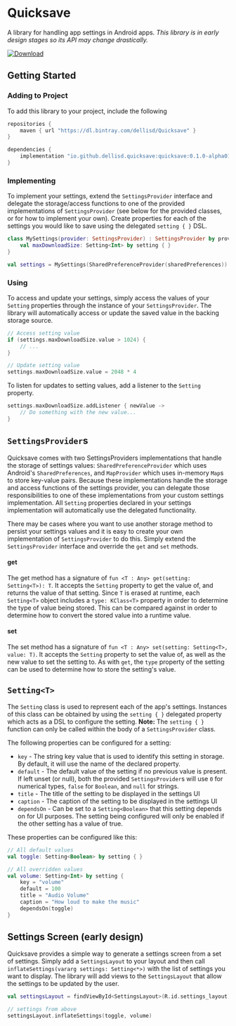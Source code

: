 # Quicksave

A library for handling app settings in Android apps. *This library is in early design stages so its API may change drastically.*

 [ ![Download](https://api.bintray.com/packages/dellisd/Quicksave/quicksave/images/download.svg) ](https://bintray.com/dellisd/Quicksave/quicksave/_latestVersion)

## Getting Started

### Adding to Project
To add this library to your project, include the following

```groovy
repositories {
    maven { url "https://dl.bintray.com/dellisd/Quicksave" }
}

dependencies {
    implementation "io.github.dellisd.quicksave:quicksave:0.1.0-alpha01"
}
```

### Implementing
To implement your settings, extend the `SettingsProvider` interface and delegate the storage/access functions to one of the provided implementations of `SettingsProvider` (see below for the provided classes, or for how to implement your own).
Create properties for each of the settings you would like to save using the delegated `setting { }` DSL.

```kotlin
class MySettings(provider: SettingsProvider) : SettingsProvider by provider {
    val maxDownloadSize: Setting<Int> by setting { }  
}

val settings = MySettings(SharedPreferenceProvider(sharedPreferences))
```

### Using
To access and update your settings, simply access the values of your `Setting` properties through the instance of your `SettingsProvider`. The library will automatically access or update the saved value in the backing storage source.

```kotlin
// Access setting value
if (settings.maxDownloadSize.value > 1024) {
    // ...
}

// Update setting value
settings.maxDownloadSize.value = 2048 * 4
```

To listen for updates to setting values, add a listener to the `Setting` property.

```kotlin
settings.maxDownloadSize.addListener { newValue ->
    // Do something with the new value...
}
```

## `SettingsProvider`s
Quicksave comes with two SettingsProviders implementations that handle the storage of settings values: `SharedPreferenceProvider` which uses Android's `SharedPreferences`, and `MapProvider` which uses in-memory `Map`s to store key-value pairs.
Because these implementations handle the storage and access functions of the settings provider, you can delegate those responsibilities to one of these implementations from your custom settings implementation. All `Setting` properties declared in your settings implementation will automatically use the delegated functionality.

There may be cases where you want to use another storage method to persist your settings values and it is easy to create your own implementation of `SettingsProvider` to do this.
Simply extend the `SettingsProvider` interface and override the `get` and `set` methods.

#### get
The get method has a signature of `fun <T : Any> get(setting: Setting<T>): T`. It accepts the `Setting` property to get the value of, and returns the value of that setting.
Since `T` is erased at runtime, each `Setting<T>` object includes a `type: KClass<T>` property in order to determine the type of value being stored. This can be compared against in order to determine how to convert the stored value into a runtime value.

#### set
The set method has a signature of `fun <T : Any> set(setting: Setting<T>, value: T)`. It accepts the `Setting` property to set the value of, as well as the new value to set the setting to.
As with `get`, the `type` property of the setting can be used to determine how to store the setting's value.

## `Setting<T>`
The `Setting` class is used to represent each of the app's settings. Instances of this class can be obtained by using the `setting { }` delegated property which acts as a DSL to configure the setting. **Note:** The `setting { }` function can only be called within the body of a `SettingsProvider` class.

The following properties can be configured for a setting:

* `key` - The string key value that is used to identify this setting in storage. By default, it will use the name of the declared property.
* `default` - The default value of the setting if no previous value is present. If left unset (or null), both the provided `SettingsProvider`s will use `0` for numerical types, `false` for `Boolean`, and `null` for strings.
* `title` - The title of the setting to be displayed in the settings UI
* `caption` - The caption of the setting to be displayed in the settings UI
* `dependsOn` - Can be set to a `Setting<Boolean>` that this setting depends on for UI purposes. The setting being configured will only be enabled if the other setting has a value of true.

These properties can be configured like this:
```kotlin
// All default values
val toggle: Setting<Boolean> by setting { }

// All overridden values
val volume: Setting<Int> by setting {
    key = "volume"
    default = 100
    title = "Audio Volume"
    caption = "How loud to make the music"
    dependsOn(toggle)
}
```

## Settings Screen (early design)
Quicksave provides a simple way to generate a settings screen from a set of settings. Simply add a `SettingsLayout` to your layout and then call `inflateSettings(vararg settings: Setting<*>)` with the list of settings you want to display.
The library will add views to the `SettingsLayout` that allow the settings to be updated by the user.

```kotlin
val settingsLayout = findViewById<SettingsLayout>(R.id.settings_layout)

// settings from above
settingsLayout.inflateSettings(toggle, volume)
```